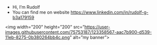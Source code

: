                                                                                                       

-  Hi, I’m Rudolf
-  You can find me on website https://www.linkedin.com/in/rudolf-g-b3a179159

<!---
ZionInMatrix/ZionInMatrix is a ✨ special ✨ repository because its `README.md` (this file) appears on your GitHub profile.
You can click the Preview link to take a look at your changes.
--->


<img width=”200" height=”200" src=”https://user-images.githubusercontent.com/75753187/123358567-aac7b900-d539-11eb-8275-0b380264bb4c.png" alt=”my banner”>
